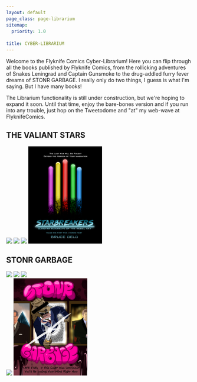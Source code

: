 ```yaml
---
layout: default
page_class: page-librarium
sitemap:
  priority: 1.0

title: CYBER-LIBRARIUM
---
```


Welcome to the Flyknife Comics Cyber-Librarium! Here you can flip through all the books published by Flyknife Comics, from the rollicking adventures of Snakes Leningrad and Captain Gunsmoke to the drug-addled furry fever dreams of STONR GARBAGE. I really only do two things, I guess is what I'm saying. But I have many books!

The Librarium functionality is still under construction, but we're hoping to expand it soon. Until that time, enjoy the 	bare-bones version and if you run into any trouble, just hop on the Tweetodome and "at" my web-wave at FlyknifeComics.

<div class="shelf">
	<h2>THE VALIANT STARS</h2>
	<a href="/gallery/2014jam"><img class="cover" src="/images/comics/covers/2014Jam.png" /></a>
	<a href="/gallery/kobrastallion1"><img class="cover" src="/images/comics/covers/kobraStallion.png" /></a>
	<a href="/gallery/kobrastallion2"><img class="cover" src="/images/comics/covers/kobraStallion2.png" /></a>
	<a href="/gallery/starbreakers1"><img class="cover" src="/images/comics/covers/starbreakers1.png" /></a>
</div>

<div class="shelf">
	<h2>STONR GARBAGE</h2>
	<a href="/gallery/stonrgarbage1/"><img class="cover" src="/images/comics/covers/stonrgarbage1.png" /></a>
	<a href="/gallery/stonrgarbage2/"><img class="cover" src="/images/comics/covers/stonrgarbage2.png" /></a>
	<a href="/gallery/stonrgarbage3/"><img class="cover" src="/images/comics/covers/stonrgarbage3.png" /></a>
</div>
<div class="shelf">
	<a href="/gallery/stonrgarbage4/"><img class="cover" src="/images/comics/covers/stonrgarbage4.png" /></a>
	<a href="/gallery/stonrgarbage5/"><img class="cover" src="/images/comics/covers/stonrgarbage5.png" /></a>
</div>